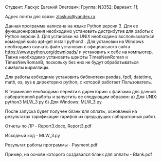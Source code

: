 Студент: Ласкус Евгений Олегович; Группа: N3352; Вариант: 11;

Адрес почты для связи: zlaskus@yandex.ru

Данная программа написана на языке Python версии 3. Для ее функционирования необходимо установить дистрибутив для работы с Python версии 3. Для установки на UNIX необходимо воспользоваться командой sudo apt-get install python3 . Для установки на Windows необходимо скачать файл установки с официального сайта https://www.python.org/downloads/ и установить к себе на компьютер. Также необходимо установить шрифты TimesNewRoman и TimesNewRomanB, поскольку без них не будут обрабатываться символы кириллицы.

Для работы еобходимо установить библиотеки pandas, fpdf, datetime, math, os, sys в директорию python, с которой работает Пользователь.

В терминале необходимо перейти в директорию с файлами для данной лабораторной работы и запустить ее следующим образом: а) Для UNIX: python3 MLW_3.py б) Для Windows: MLW_3.py

После запуска будет получен бланк для оплаты, основаный на результатах тарификации тарифов из предыдущих лабораторных работ.

Отчеты по ЛР - Report3.docx, Report3.pdf

Исходный код - MLW_3.py

Результат работы программы - Payment.pdf

Пример, на основе которого создавался бланк для оплаты - Blank.pdf
